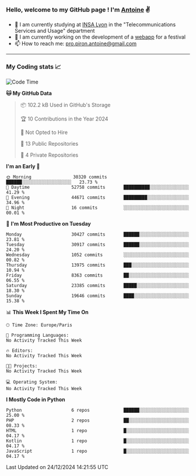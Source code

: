 ### Hello, welcome to my GitHub page ! I'm [Antoine](https://github.com/AntoinePiron) ✌️

- 🌱 I am currently studying at [INSA Lyon](https://www.insa-lyon.fr) in the "Telecommunications Services and Usage" department
- 🔭 I am currently working on the development of a [webapp](https://github.com/24HeuresINSA/Overbookd) for a festival
- 📫 How to reach me: [pro.piron.antoine@gmail.com](mailto:pro.piron.antoine@gmail.com)

---

### My Coding stats 📈
<!--START_SECTION:waka-->
![Code Time](http://img.shields.io/badge/Code%20Time-214%20hrs%209%20mins-blue)

**🐱 My GitHub Data** 

> 📦 102.2 kB Used in GitHub's Storage 
 > 
> 🏆 10 Contributions in the Year 2024
 > 
> 🚫 Not Opted to Hire
 > 
> 📜 13 Public Repositories 
 > 
> 🔑 4 Private Repositories 
 > 
**I'm an Early 🐤** 

```text
🌞 Morning                30320 commits       ██████░░░░░░░░░░░░░░░░░░░   23.73 % 
🌆 Daytime                52758 commits       ██████████░░░░░░░░░░░░░░░   41.29 % 
🌃 Evening                44671 commits       █████████░░░░░░░░░░░░░░░░   34.96 % 
🌙 Night                  16 commits          ░░░░░░░░░░░░░░░░░░░░░░░░░   00.01 % 
```
📅 **I'm Most Productive on Tuesday** 

```text
Monday                   30427 commits       ██████░░░░░░░░░░░░░░░░░░░   23.81 % 
Tuesday                  30917 commits       ██████░░░░░░░░░░░░░░░░░░░   24.20 % 
Wednesday                1052 commits        ░░░░░░░░░░░░░░░░░░░░░░░░░   00.82 % 
Thursday                 13975 commits       ███░░░░░░░░░░░░░░░░░░░░░░   10.94 % 
Friday                   8363 commits        ██░░░░░░░░░░░░░░░░░░░░░░░   06.55 % 
Saturday                 23385 commits       █████░░░░░░░░░░░░░░░░░░░░   18.30 % 
Sunday                   19646 commits       ████░░░░░░░░░░░░░░░░░░░░░   15.38 % 
```


📊 **This Week I Spent My Time On** 

```text
🕑︎ Time Zone: Europe/Paris

💬 Programming Languages: 
No Activity Tracked This Week

🔥 Editors: 
No Activity Tracked This Week

🐱‍💻 Projects: 
No Activity Tracked This Week

💻 Operating System: 
No Activity Tracked This Week
```

**I Mostly Code in Python** 

```text
Python                   6 repos             ██████░░░░░░░░░░░░░░░░░░░   25.00 % 
PHP                      2 repos             ██░░░░░░░░░░░░░░░░░░░░░░░   08.33 % 
HTML                     1 repo              █░░░░░░░░░░░░░░░░░░░░░░░░   04.17 % 
Kotlin                   1 repo              █░░░░░░░░░░░░░░░░░░░░░░░░   04.17 % 
JavaScript               1 repo              █░░░░░░░░░░░░░░░░░░░░░░░░   04.17 % 
```




 Last Updated on 24/12/2024 14:21:55 UTC
<!--END_SECTION:waka-->
